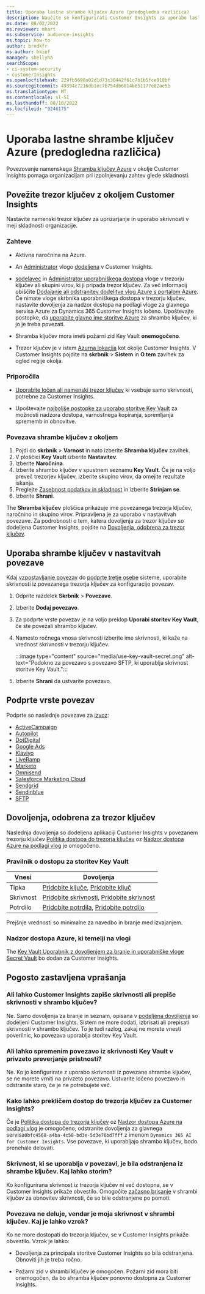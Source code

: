 ```yaml
---
title: Uporaba lastne shrambe ključev Azure (predogledna različica)
description: Naučite se konfigurirati Customer Insights za uporabo lastnega trezorja ključev Azure za upravljanje skrivnosti.
ms.date: 08/02/2022
ms.reviewer: mhart
ms.subservice: audience-insights
ms.topic: how-to
author: brndkfr
ms.author: bkief
manager: shellyha
searchScope:
- ci-system-security
- customerInsights
ms.openlocfilehash: 229fb5698a02d1d73c30442f61c7b1b5fce918bf
ms.sourcegitcommit: 49394c7216db1ec7b754db6014b651177e82ae5b
ms.translationtype: MT
ms.contentlocale: sl-SI
ms.lasthandoff: 08/10/2022
ms.locfileid: "9246175"
---
```

# <a name="bring-your-own-azure-key-vault-preview"></a>Uporaba lastne shrambe ključev Azure (predogledna različica)

Povezovanje namenskega [Shramba ključev Azure](/azure/key-vault/general/basic-concepts) v okolje Customer Insights pomaga organizacijam pri izpolnjevanju zahtev glede skladnosti.

## <a name="link-the-key-vault-to-the-customer-insights-environment"></a>Povežite trezor ključev z okoljem Customer Insights

Nastavite namenski trezor ključev za uprizarjanje in uporabo skrivnosti v meji skladnosti organizacije.

### <a name="prerequisites"></a>Zahteve

- Aktivna naročnina na Azure.

- An [Administrator](permissions.md#admin) vlogo [dodeljena](permissions.md#add-users) v Customer Insights.

- [sodelavec](/azure/role-based-access-control/built-in-roles#contributor) in [Administrator uporabniškega dostopa](/azure/role-based-access-control/built-in-roles#user-access-administrator) vloge v trezorju ključev ali skupini virov, ki ji pripada trezor ključev. Za več informacij obiščite [Dodajanje ali odstranitev dodelitve vlog Azure s portalom Azure](/azure/role-based-access-control/role-assignments-portal). Če nimate vloge skrbnika uporabniškega dostopa v trezorju ključev, nastavite dovoljenja za nadzor dostopa na podlagi vloge za glavnega servisa Azure za Dynamics 365 Customer Insights ločeno. Upoštevajte postopke, da [uporabite glavno ime storitve Azure](connect-service-principal.md) za shrambo ključev, ki jo je treba povezati.

- Shramba ključev mora imeti požarni zid Key Vault **onemogočeno**.

- Trezor ključev je v istem [Azurna lokacija](https://azure.microsoft.com/global-infrastructure/geographies/#overview) kot okolje Customer Insights. V Customer Insights pojdite na **skrbnik** > **Sistem** in **O tem** zavihek za ogled regije okolja.

### <a name="recommendations"></a>Priporočila

- [Uporabite ločen ali namenski trezor ključev](/azure/key-vault/general/best-practices#why-we-recommend-separate-key-vaults) ki vsebuje samo skrivnosti, potrebne za Customer Insights.

- Upoštevajte [najboljše postopke za uporabo storitve Key Vault](/azure/key-vault/general/best-practices#turn-on-logging) za možnosti nadzora dostopa, varnostnega kopiranja, spremljanja sprememb in obnovitve.

### <a name="link-a-key-vault-to-the-environment"></a>Povezava shrambe ključev z okoljem

1. Pojdi do **skrbnik** > **Varnost** in nato izberite **Shramba ključev** zavihek.
1. V ploščici **Key Vault** izberite **Nastavitev**.
1. Izberite **Naročnina**.
1. Izberite shrambo ključev v spustnem seznamu **Key Vault**. Če je na voljo preveč trezorjev ključev, izberite skupino virov, da omejite rezultate iskanja.
1. Preglejte [Zasebnost podatkov in skladnost](connections.md#data-privacy-and-compliance) in izberite **Strinjam se**.
1. Izberite **Shrani**.

The **Shramba ključev** ploščica prikazuje ime povezanega trezorja ključev, naročnino in skupino virov. Pripravljena je za uporabo v nastavitvah povezave.
Za podrobnosti o tem, katera dovoljenja za trezor ključev so dodeljena Customer Insights, pojdite na [Dovoljenja, odobrena za trezor ključev](#permissions-granted-on-the-key-vault).

## <a name="use-the-key-vault-in-the-connection-setup"></a>Uporaba shrambe ključev v nastavitvah povezave

Kdaj [vzpostavljanje povezav](connections.md) do [podprte tretje osebe](#supported-connection-types) sisteme, uporabite skrivnosti iz povezanega trezorja ključev za konfiguracijo povezav.

1. Odprite razdelek **Skrbnik** > **Povezave**.
1. Izberite **Dodaj povezavo**.
1. Za podprte vrste povezav je na voljo preklop **Uporabi storitev Key Vault**, če ste povezali shrambo ključev.
1. Namesto ročnega vnosa skrivnosti izberite ime skrivnosti, ki kaže na vrednost skrivnosti v trezorju ključev.

   :::image type="content" source="media/use-key-vault-secret.png" alt-text="Podokno za povezavo s povezavo SFTP, ki uporablja skrivnost storitve Key Vault.":::

1. Izberite **Shrani** da ustvarite povezavo.

## <a name="supported-connection-types"></a>Podprte vrste povezav

Podprte so naslednje povezave za [izvoz](export-destinations.md):

* [ActiveCampaign](export-active-campaign.md)
* [Autopilot](export-autopilot.md)
* [DotDigital](export-dotdigital.md)
* [Google Ads](export-google-ads.md)
* [Klaviyo](export-klaviyo.md)
* [LiveRamp](export-liveramp.md)
* [Marketo](export-marketo.md)
* [Omnisend](export-omnisend.md)
* [Salesforce Marketing Cloud](export-salesforce.md)
* [Sendgrid](export-sendgrid.md)
* [Sendinblue](export-sendinblue.md)
* [SFTP](export-sftp.md)

## <a name="permissions-granted-on-the-key-vault"></a>Dovoljenja, odobrena za trezor ključev

Naslednja dovoljenja so dodeljena aplikaciji Customer Insights v povezanem trezorju ključev [Politika dostopa do trezorja ključev](/azure/key-vault/general/assign-access-policy?tabs=azure-portal) oz [Nadzor dostopa Azure na podlagi vlog](/azure/key-vault/general/rbac-guide?tabs=azure-cli) je omogočeno.

### <a name="key-vault-access-policy"></a>Pravilnik o dostopu za storitev Key Vault

| Vnesi        | Dovoljenja          |
| ----------- | -------------------- |
| Tipka         | [Pridobite ključe](/rest/api/keyvault/keys/get-keys/get-keys), [Pridobite ključ](/rest/api/keyvault/keys/get-key/get-key)                                 |
| Skrivnost      | [Pridobite skrivnosti](/rest/api/keyvault/secrets/get-secrets/get-secrets), [Pridobite skrivnost](/rest/api/keyvault/secrets/get-secret/get-secret)                     |
| Potrdilo | [Pridobite potrdila](/rest/api/keyvault/certificates/get-certificates/get-certificates), [Pridobite potrdilo](/rest/api/keyvault/certificates/get-certificate/get-certificate) |

Prejšnje vrednosti so minimalne za navedbo in branje med izvajanjem.

### <a name="azure-role-based-access-control"></a>Nadzor dostopa Azure, ki temelji na vlogi

The [Key Vault Uporabnik z dovoljenjem za branje in uporabniške vloge Secret Vault](/azure/key-vault/general/rbac-guide?tabs=azure-cli) bo dodan za Customer Insights.

## <a name="frequently-asked-questions"></a>Pogosto zastavljena vprašanja

### <a name="can-customer-insights-write-secrets-or-overwrite-secrets-into-the-key-vault"></a>Ali lahko Customer Insights zapiše skrivnosti ali prepiše skrivnosti v shrambo ključev?

Ne. Samo dovoljenja za branje in seznam, opisana v [podeljena dovoljenja](#permissions-granted-on-the-key-vault) so dodeljeni Customer Insights. Sistem ne more dodati, izbrisati ali prepisati skrivnosti v shrambo ključev. To je tudi razlog, zakaj ne morete vnesti poverilnic, ko povezava uporablja storitev Key Vault.

### <a name="can-i-change-a-connection-from-using-key-vault-secrets-to-default-authentication"></a>Ali lahko spremenim povezavo iz skrivnosti Key Vault v privzeto preverjanje pristnosti?

Ne. Ko jo konfigurirate z uporabo skrivnosti iz povezane shrambe ključev, se ne morete vrniti na privzeto povezavo. Ustvarite ločeno povezavo in odstranite staro, če je ne potrebujete več.

### <a name="how-can-i-revoke-access-to-a-key-vault-for-customer-insights"></a>Kako lahko prekličem dostop do trezorja ključev za Customer Insights?

Če je [Politika dostopa do trezorja ključev](/azure/key-vault/general/assign-access-policy?tabs=azure-portal) oz [Nadzor dostopa Azure na podlagi vlog](/azure/key-vault/general/rbac-guide?tabs=azure-cli) je omogočeno, odstranite dovoljenja za glavnega servisa`0bfc4568-a4ba-4c58-bd3e-5d3e76bd7fff` z imenom `Dynamics 365 AI for Customer Insights`. Vse povezave, ki uporabljajo shrambo ključev, bodo prenehale delovati.

### <a name="a-secret-thats-used-in-a-connection-got-removed-from-the-key-vault-what-can-i-do"></a>Skrivnost, ki se uporablja v povezavi, je bila odstranjena iz shrambe ključev. Kaj lahko storim?

Ko konfigurirana skrivnost iz trezorja ključev ni več dostopna, se v Customer Insights prikaže obvestilo. Omogočite [začasno brisanje](/azure/key-vault/general/soft-delete-overview) v shrambi ključev za obnovitev skrivnosti, če so bile odstranjene po pomoti.

### <a name="a-connection-doesnt-work-but-my-secret-is-in-the-key-vault-what-might-be-the-cause"></a>Povezava ne deluje, vendar je moja skrivnost v shrambi ključev. Kaj je lahko vzrok?

Ko ne more dostopati do trezorja ključev, se v Customer Insights prikaže obvestilo. Vzrok je lahko:

- Dovoljenja za principala storitve Customer Insights so bila odstranjena. Obnoviti jih je treba ročno.

- Požarni zid v shrambi ključev je omogočen. Požarni zid mora biti onemogočen, da bo shramba ključev ponovno dostopna za Customer Insights.
